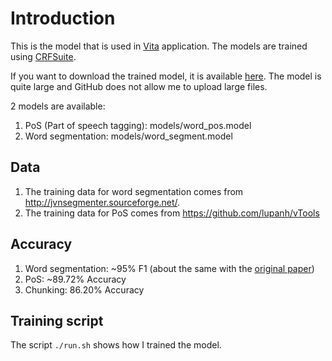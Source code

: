 # Introduction #
This is the model that is used in [Vita](https://github.com/truongdq/vita) application.
The models are trained using [CRFSuite](http://www.chokkan.org/software/crfsuite/).

If you want to download the trained model, it is available [here](https://dl.dropboxusercontent.com/u/30873072/vita_model.zip).
The model is quite large and GitHub does not allow me to upload large files.

2 models are available:

1. PoS (Part of speech tagging): models/word_pos.model
2. Word segmentation: models/word_segment.model

## Data ##

1. The training data for word segmentation comes from http://jvnsegmenter.sourceforge.net/.
2. The training data for PoS comes from https://github.com/lupanh/vTools

## Accuracy ##

1. Word segmentation: ~95% F1 (about the same with the [original paper](http://www.aclweb.org/anthology/Y06-1028))
2. PoS: ~89.72% Accuracy
2. Chunking: 86.20% Accuracy

## Training script ##
The script `./run.sh` shows how I trained the model.
